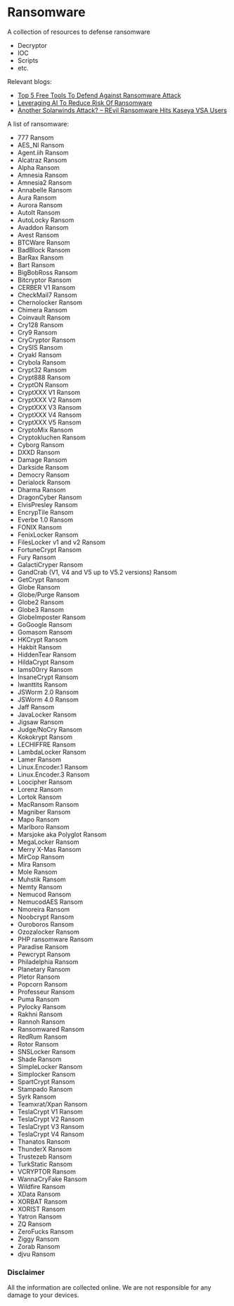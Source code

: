 # Ransomware
A collection of resources to defense ransomware
- Decryptor
- IOC
- Scripts
- etc. 

Relevant blogs:
- [Top 5 Free Tools To Defend Against Ransomware Attack](https://www.dtonomy.com/defend-against-ransomware-attack/)
- [Leveraging AI To Reduce Risk Of Ransomware](https://www.dtonomy.com/reduce-risk-of-ransomware/)
- [Another Solarwinds Attack? – REvil Ransomware Hits Kaseya VSA Users](https://www.dtonomy.com/kaseya/) 

A list of ransomware:

- 777 Ransom
- AES_NI Ransom
- Agent.iih Ransom
- Alcatraz Ransom
- Alpha Ransom
- Amnesia Ransom
- Amnesia2 Ransom
- Annabelle Ransom
- Aura Ransom
- Aurora Ransom
- AutoIt Ransom
- AutoLocky Ransom
- Avaddon Ransom
- Avest Ransom
- BTCWare Ransom
- BadBlock Ransom
- BarRax Ransom
- Bart Ransom
- BigBobRoss Ransom
- Bitcryptor Ransom
- CERBER V1 Ransom
- CheckMail7 Ransom
- Chernolocker Ransom
- Chimera Ransom
- Coinvault Ransom
- Cry128 Ransom
- Cry9 Ransom
- CryCryptor Ransom
- CrySIS Ransom
- Cryakl Ransom
- Crybola Ransom
- Crypt32 Ransom
- Crypt888 Ransom
- CryptON Ransom
- CryptXXX V1 Ransom
- CryptXXX V2 Ransom
- CryptXXX V3 Ransom
- CryptXXX V4 Ransom
- CryptXXX V5 Ransom
- CryptoMix Ransom
- Cryptokluchen Ransom
- Cyborg Ransom
- DXXD Ransom
- Damage Ransom
- Darkside Ransom
- Democry Ransom
- Derialock Ransom
- Dharma Ransom
- DragonCyber Ransom
- ElvisPresley Ransom
- EncrypTile Ransom
- Everbe 1.0 Ransom
- FONIX Ransom
- FenixLocker Ransom
- FilesLocker v1 and v2 Ransom
- FortuneCrypt Ransom
- Fury Ransom
- GalactiCryper Ransom
- GandCrab (V1, V4 and V5 up to V5.2 versions) Ransom
- GetCrypt Ransom
- Globe Ransom
- Globe/Purge Ransom
- Globe2 Ransom
- Globe3 Ransom
- GlobeImposter Ransom
- GoGoogle Ransom
- Gomasom Ransom
- HKCrypt Ransom
- Hakbit Ransom
- HiddenTear Ransom
- HildaCrypt Ransom
- Iams00rry Ransom
- InsaneCrypt Ransom
- Iwanttits Ransom
- JSWorm 2.0 Ransom
- JSWorm 4.0 Ransom
- Jaff Ransom
- JavaLocker Ransom
- Jigsaw Ransom
- Judge/NoCry Ransom
- Kokokrypt Ransom
- LECHIFFRE Ransom
- LambdaLocker Ransom
- Lamer Ransom
- Linux.Encoder.1 Ransom
- Linux.Encoder.3 Ransom
- Loocipher Ransom
- Lorenz Ransom
- Lortok Ransom
- MacRansom Ransom
- Magniber Ransom
- Mapo Ransom
- Marlboro Ransom
- Marsjoke aka Polyglot Ransom
- MegaLocker Ransom
- Merry X-Mas Ransom
- MirCop Ransom
- Mira Ransom
- Mole Ransom
- Muhstik Ransom
- Nemty Ransom
- Nemucod Ransom
- NemucodAES Ransom
- Nmoreira Ransom
- Noobcrypt Ransom
- Ouroboros Ransom
- Ozozalocker Ransom
- PHP ransomware Ransom
- Paradise Ransom
- Pewcrypt Ransom
- Philadelphia Ransom
- Planetary Ransom
- Pletor Ransom
- Popcorn Ransom
- Professeur Ransom
- Puma Ransom
- Pylocky Ransom
- Rakhni Ransom
- Rannoh Ransom
- Ransomwared Ransom
- RedRum Ransom
- Rotor Ransom
- SNSLocker Ransom
- Shade Ransom
- SimpleLocker Ransom
- Simplocker Ransom
- SpartCrypt Ransom
- Stampado Ransom
- Syrk Ransom
- Teamxrat/Xpan Ransom
- TeslaCrypt V1 Ransom
- TeslaCrypt V2 Ransom
- TeslaCrypt V3 Ransom
- TeslaCrypt V4 Ransom
- Thanatos Ransom
- ThunderX Ransom
- Trustezeb Ransom
- TurkStatic Ransom
- VCRYPTOR Ransom
- WannaCryFake Ransom
- Wildfire Ransom
- XData Ransom
- XORBAT Ransom
- XORIST Ransom
- Yatron Ransom
- ZQ Ransom
- ZeroFucks Ransom
- Ziggy Ransom
- Zorab Ransom
- djvu Ransom

### Disclaimer
All the information are collected online. We are not responsible for any damage to your devices. 
